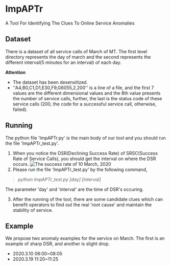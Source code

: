 # ImpAPTr
A Tool For Identifying The Clues To Online Service Anomalies

## Dataset
There is a dataset of all service calls of March of MT. The first level directory represents the day of march and the second represents the different interval(5 minutes for an interval) of each day.

**Attention**
- The dataset has been desensitized.
- ''A4,B0,C1,D1,E30,F9,G6055,2,200'' is a line of a file, and the first 7 values are the different dimensional values and the 8th value presents the number of service calls, further, the last is the status code of these service calls (200, the code for a successful service call, otherwise, failed).

## Running 
The python file 'ImpAPTr.py' is the main body of our tool and you should run the file 'ImpAPTr_test.py'.
1. When you notice the DSR(Declining Success Rate) of SRSC(Success Rate of Service Calls), you should get the interval on where the DSR occurs.
![The success rate of 10 March, 2020](https://github.com/wanghaoUp/ImpAPTr/blob/master/success_rate_3.10.png)
2. Please run the file 'ImpAPTr_test.py' by the following command,
> _python ImpAPTr\_test.py \[day] \[interval]_

The parameter 'day' and 'interval' are the time of DSR's occuring.

3. After the running of the tool, there are some candidate clues which can benefit operators to find out the real 'root cause' and maintain the stability of service.

## Example
We propose two anomaly examples for the service on March. The first is an example of sharp DSR, and another is slight drop.
- 2020.3.10 08:00~08:05
- 2020.3.19 11:20~11:25
